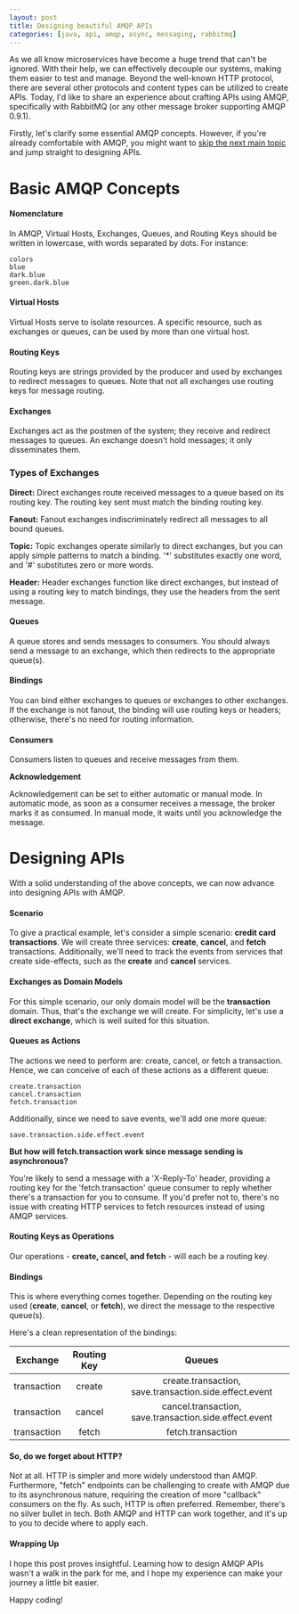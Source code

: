 ```yaml
---
layout: post
title: Designing beautiful AMQP APIs
categories: [java, api, amqp, async, messaging, rabbitmq]
---
```


As we all know microservices have become a huge trend that can't be ignored. With their help, we can effectively decouple our systems, making them easier to test and manage. Beyond the well-known HTTP protocol, there are several other protocols and content types can be utilized to create APIs. Today, I'd like to share an experience about crafting APIs using AMQP, specifically with RabbitMQ (or any other message broker supporting AMQP 0.9.1).

Firstly, let's clarify some essential AMQP concepts. However, if you're already comfortable with AMQP, you might want to <a href="#designingapis">skip the next main topic</a> and jump straight to designing APIs.

# Basic AMQP Concepts

#### Nomenclature

In AMQP, Virtual Hosts, Exchanges, Queues, and Routing Keys should be written in lowercase, with words separated by dots. For instance:

```
colors
blue
dark.blue
green.dark.blue
```

#### Virtual Hosts

Virtual Hosts serve to isolate resources. A specific resource, such as exchanges or queues, can be used by more than one virtual host.

#### Routing Keys

Routing keys are strings provided by the producer and used by exchanges to redirect messages to queues. Note that not all exchanges use routing keys for message routing.

#### Exchanges

Exchanges act as the postmen of the system; they receive and redirect messages to queues. An exchange doesn't hold messages; it only disseminates them.

### Types of Exchanges

**Direct:** Direct exchanges route received messages to a queue based on its routing key. The routing key sent must match the binding routing key.

**Fanout:** Fanout exchanges indiscriminately redirect all messages to all bound queues.

**Topic:** Topic exchanges operate similarly to direct exchanges, but you can apply simple patterns to match a binding. '\*' substitutes exactly one word, and '\#' substitutes zero or more words.

**Header:** Header exchanges function like direct exchanges, but instead of using a routing key to match bindings, they use the headers from the sent message.

#### Queues

A queue stores and sends messages to consumers. You should always send a message to an exchange, which then redirects to the appropriate queue(s).

#### Bindings

You can bind either exchanges to queues or exchanges to other exchanges. If the exchange is not fanout, the binding will use routing keys or headers; otherwise, there's no need for routing information.

#### Consumers

Consumers listen to queues and receive messages from them.

**Acknowledgement**

Acknowledgement can be set to either automatic or manual mode. In automatic mode, as soon as a consumer receives a message, the broker marks it as consumed. In manual mode, it waits until you acknowledge the message.

# Designing APIs

With a solid understanding of the above concepts, we can now advance into designing APIs with AMQP.

#### Scenario

To give a practical example, let's consider a simple scenario: **credit card transactions**. We will create three services: **create**, **cancel**, and **fetch** transactions. Additionally, we'll need to track the events from services that create side-effects, such as the **create** and **cancel** services.

#### Exchanges as Domain Models

For this simple scenario, our only domain model will be the **transaction** domain. Thus, that's the exchange we will create. For simplicity, let's use a **direct exchange**, which is well suited for this situation.

#### Queues as Actions

The actions we need to perform are: create, cancel, or fetch a transaction. Hence, we can conceive of each of these actions as a different queue:

```none
create.transaction
cancel.transaction
fetch.transaction
```

Additionally, since we need to save events, we'll add one more queue:

```none
save.transaction.side.effect.event
```

**But how will fetch.transaction work since message sending is asynchronous?**

You're likely to send a message with a 'X-Reply-To' header, providing a routing key for the 'fetch.transaction' queue consumer to reply whether there's a transaction for you to consume. If you'd prefer not to, there's no issue with creating HTTP services to fetch resources instead of using AMQP services.

#### Routing Keys as Operations

Our operations - **create, cancel, and fetch** - will each be a routing key.

#### Bindings

This is where everything comes together. Depending on the routing key used (**create**, **cancel**, or **fetch**), we direct the message to the respective queue(s).

Here's a clean representation of the bindings:

| Exchange | Routing Key | Queues |
| :---: | :---: | :---: |
|transaction|create|create.transaction, save.transaction.side.effect.event|
|transaction|cancel|cancel.transaction, save.transaction.side.effect.event|
|transaction|fetch|fetch.transaction|

#### So, do we forget about HTTP?

Not at all. HTTP is simpler and more widely understood than AMQP. Furthermore, "fetch" endpoints can be challenging to create with AMQP due to its asynchronous nature, requiring the creation of more "callback" consumers on the fly. As such, HTTP is often preferred. Remember, there's no silver bullet in tech. Both AMQP and HTTP can work together, and it's up to you to decide where to apply each.

#### Wrapping Up

I hope this post proves insightful. Learning how to design AMQP APIs wasn't a walk in the park for me, and I hope my experience can make your journey a little bit easier.

Happy coding!
